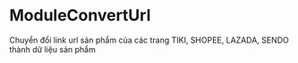 # ModuleConvertUrl

Chuyển đổi link url sản phẩm của các trang TIKI, SHOPEE, LAZADA, SENDO thành dữ liệu sản phẩm
